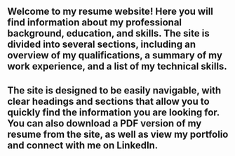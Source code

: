 ## Welcome to my resume website! Here you will find information about my professional background, education, and skills. The site is divided into several sections, including an overview of my qualifications, a summary of my work experience, and a list of my technical skills.

## The site is designed to be easily navigable, with clear headings and sections that allow you to quickly find the information you are looking for. You can also download a PDF version of my resume from the site, as well as view my portfolio and connect with me on LinkedIn.
